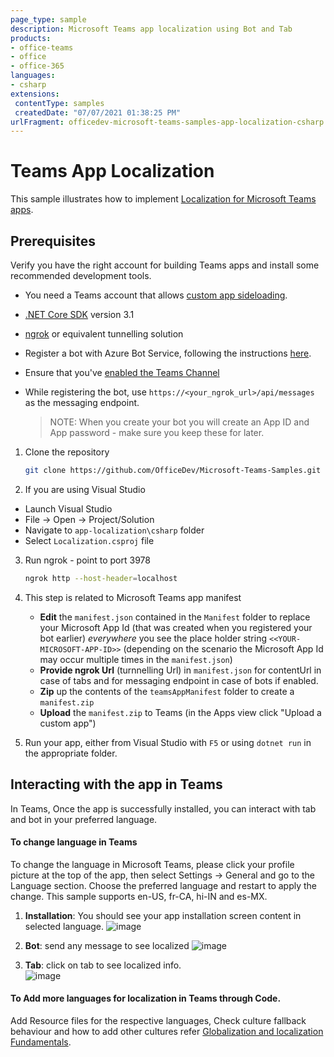 ```yaml
---
page_type: sample
description: Microsoft Teams app localization using Bot and Tab
products:
- office-teams
- office
- office-365
languages:
- csharp
extensions:
 contentType: samples
 createdDate: "07/07/2021 01:38:25 PM"
urlFragment: officedev-microsoft-teams-samples-app-localization-csharp
---
```


# Teams App Localization
This sample illustrates how to implement [Localization for Microsoft Teams apps](https://docs.microsoft.com/en-us/microsoftteams/platform/concepts/build-and-test/apps-localization).

## Prerequisites

Verify you have the right account for building Teams apps and install some recommended development tools.

- You need a Teams account that allows [custom app sideloading](https://docs.microsoft.com/en-us/microsoftteams/platform/build-your-first-app/build-first-app-overview#set-up-your-development-account).
- [.NET Core SDK](https://dotnet.microsoft.com/download) version 3.1
- [ngrok](https://ngrok.com/) or equivalent tunnelling solution

- Register a bot with Azure Bot Service, following the instructions [here](https://docs.microsoft.com/en-us/azure/bot-service/bot-service-quickstart-registration?view=azure-bot-service-3.0).
- Ensure that you've [enabled the Teams Channel](https://docs.microsoft.com/en-us/azure/bot-service/channel-connect-teams?view=azure-bot-service-4.0)
- While registering the bot, use `https://<your_ngrok_url>/api/messages` as the messaging endpoint.
   > NOTE: When you create your bot you will create an App ID and App password - make sure you keep these for later.

1) Clone the repository

    ```bash
    git clone https://github.com/OfficeDev/Microsoft-Teams-Samples.git
    ```

2) If you are using Visual Studio
  - Launch Visual Studio
  - File -> Open -> Project/Solution
  - Navigate to `app-localization\csharp` folder
  - Select `Localization.csproj` file

3) Run ngrok - point to port 3978

    ```bash
    ngrok http --host-header=localhost
    ```

4) This step is related to Microsoft Teams app manifest
    - **Edit** the `manifest.json` contained in the `Manifest` folder to replace your Microsoft App Id (that was created when you registered your bot earlier) *everywhere* you see the place holder string `<<YOUR-MICROSOFT-APP-ID>>` (depending on the scenario the Microsoft App Id may occur multiple times in the `manifest.json`)
    - **Provide ngrok Url** (turnnelling Url) in `manifest.json` for contentUrl in case of tabs and for messaging endpoint in case of bots if enabled. 
    - **Zip** up the contents of the `teamsAppManifest` folder to create a `manifest.zip`
    - **Upload** the `manifest.zip` to Teams (in the Apps view click "Upload a custom app")

5) Run your app, either from Visual Studio with `F5` or using `dotnet run` in the appropriate folder.

## Interacting with the app in Teams
In Teams, Once the app is successfully installed, you can interact with tab and bot in your preferred language.

#### To change language in Teams
To change the language in Microsoft Teams, please click your profile picture at the top of the app, then select Settings -> General and go to the Language section. Choose the preferred language and restart to apply the change. This sample supports en-US, fr-CA, hi-IN and es-MX.
1. **Installation**: You should see your app installation screen content in selected language. 
![image](https://user-images.githubusercontent.com/31851992/115969498-d68aea80-a55a-11eb-9cb4-23e8b7bcdda9.png)

1. **Bot**: send any message to see localized 
![image](https://user-images.githubusercontent.com/31851992/115969313-ec4be000-a559-11eb-814b-0a5b4e5f96ad.png)
1. **Tab**: click on tab to see localized info.  
![image](https://user-images.githubusercontent.com/31851992/115969438-8dd33180-a55a-11eb-9307-5287e626c215.png)

#### To Add more languages for localization in Teams through Code.
 
 Add Resource files for the respective languages, Check culture fallback behaviour and how to add other cultures refer [Globalization and localization Fundamentals](https://docs.microsoft.com/en-us/aspnet/core/fundamentals/localization?view=aspnetcore-5.0). 


  

